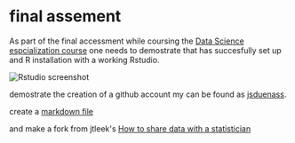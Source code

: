 # final assement
As part of the final accessment while coursing the [Data Science espcialization course](https://www.coursera.org/specializations/jhu-data-science)   one needs to demostrate that has succesfully set up and  R installation with a working Rstudio.

![Rstudio screenshot](".\media\images\Rstudio_screenshot.png")

demostrate the creation of a github account my can be found as [jsduenass](https://github.com/jsduenass/). 

create a [markdown file](HelloWorld.md)

and make a fork from jtleek's  [How to share data with a statistician](https://github.com/jsduenass/datasharing)